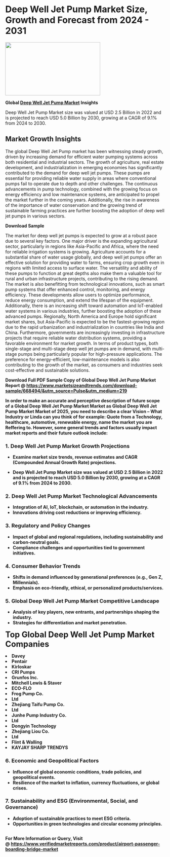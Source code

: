 <H1>Deep Well Jet Pump Market Size, Growth and Forecast from 2024 - 2031</H1><img class="aligncenter size-medium wp-image-584254" src="https://thirdeyenews.in/wp-content/uploads/2024/09/Global-Market-Research-300x168.jpeg" alt="" width="300" height="168" /><p><strong>Global&nbsp;<a href="https://www.marketsizeandtrends.com/download-sample/668494/&amp;utm_source=Pulse&amp;utm_medium=219">Deep Well Jet Pump Market</a> Insights</strong></p><p>Deep Well Jet Pump Market size was valued at USD 2.5 Billion in 2022 and is projected to reach USD 5.0 Billion by 2030, growing at a CAGR of 9.1% from 2024 to 2030.</p><p><h2>Market Growth Insights</h2> <p>The global Deep Well Jet Pump market has been witnessing steady growth, driven by increasing demand for efficient water pumping systems across both residential and industrial sectors. The growth of agriculture, real estate development, and industrialization in emerging economies has significantly contributed to the demand for deep well jet pumps. These pumps are essential for providing reliable water supply in areas where conventional pumps fail to operate due to depth and other challenges. The continuous advancements in pump technology, combined with the growing focus on energy efficiency and low maintenance systems, are anticipated to propel the market further in the coming years. Additionally, the rise in awareness of the importance of water conservation and the growing trend of sustainable farming practices are further boosting the adoption of deep well jet pumps in various sectors.</p> <p><strong>Download Sample</strong></p> <p>The market for deep well jet pumps is expected to grow at a robust pace due to several key factors. One major driver is the expanding agricultural sector, particularly in regions like Asia-Pacific and Africa, where the need for reliable irrigation systems is growing. Agriculture accounts for a substantial share of water usage globally, and deep well jet pumps offer an effective solution for providing water to farms, ensuring crop growth even in regions with limited access to surface water. The versatility and ability of these pumps to function at great depths also make them a valuable tool for rural and urban infrastructure projects, contributing to the rising demand. The market is also benefitting from technological innovations, such as smart pump systems that offer enhanced control, monitoring, and energy efficiency. These developments allow users to optimize performance, reduce energy consumption, and extend the lifespan of the equipment. Additionally, there is an increasing shift toward automation and IoT-enabled water systems in various industries, further boosting the adoption of these advanced pumps. Regionally, North America and Europe hold significant market shares, but Asia-Pacific is expected to be the fastest-growing region due to the rapid urbanization and industrialization in countries like India and China. Furthermore, governments are increasingly investing in infrastructure projects that require reliable water distribution systems, providing a favorable environment for market growth. In terms of product types, both single-stage and multi-stage deep well jet pumps are in demand, with multi-stage pumps being particularly popular for high-pressure applications. The preference for energy-efficient, low-maintenance models is also contributing to the growth of the market, as consumers and industries seek cost-effective and sustainable solutions. <p><strong></p><p><span class=""><strong>Download Full PDF Sample Copy of Global Deep Well Jet Pump Market Report</strong> @ <a href="https://www.marketsizeandtrends.com/download-sample/668494/&amp;utm_source=Pulse&amp;utm_medium=219" target="_blank">https://www.marketsizeandtrends.com/download-sample/668494/&amp;utm_source=Pulse&amp;utm_medium=219</a></span></p><p>In order to make an accurate and perceptive description of future scope of a Global&nbsp;Deep Well Jet Pump Market Market as Global&nbsp;Deep Well Jet Pump Market Market of 2025, you need to describe a clear Vision &ndash; What Industry or Linda can you think of for example: Quote from a Technology, healthcare, automotive, renewable energy, name the market you are Reffering to. However, some general trends and factors usually impact market reports and their future outlook include:</p><h3>1.&nbsp;<strong>Deep Well Jet Pump Market Growth Projections</strong></h3><ul><li>Examine market size trends, revenue estimates and CAGR (Compounded Annual Growth Rate) projections.</li><li><p>Deep Well Jet Pump Market size was valued at USD 2.5 Billion in 2022 and is projected to reach USD 5.0 Billion by 2030, growing at a CAGR of 9.1% from 2024 to 2030.</p></li></ul><h3>2.&nbsp;<strong>Deep Well Jet Pump Market Technological Advancements</strong></h3><ul><li>Integration of AI, IoT, blockchain, or automation in the industry.</li><li>Innovations driving cost reductions or improving efficiency.</li></ul><h3>3.&nbsp;<strong>Regulatory and Policy Changes</strong></h3><ul><li>Impact of global and regional regulations, including sustainability and carbon-neutral goals.</li><li>Compliance challenges and opportunities tied to government initiatives.</li></ul><h3>4.&nbsp;<strong>Consumer Behavior Trends</strong></h3><ul><li>Shifts in demand influenced by generational preferences (e.g., Gen Z, Millennials).</li><li>Emphasis on eco-friendly, ethical, or personalized products/services.</li></ul><h3>5.&nbsp;<strong>Global Deep Well Jet Pump Market Competitive Landscape</strong></h3><ul><li>Analysis of key players, new entrants, and partnerships shaping the industry.</li><li>Strategies for differentiation and market penetration.</li></ul><p data-pm-slice="1 1 []"><span style="color: inherit; font-family: inherit; font-size: 25px;">Top Global Deep Well Jet Pump Market Companies</span></p><div class="" data-test-id=""><p><li>Davey</li><li> Pentair</li><li> Kirloskar</li><li> CRI Pumps</li><li> Grunfos Inc.</li><li> Mitchell Lewis & Staver</li><li> ECO-FLO</li><li> Frog Pump Co.</li><li> Ltd</li><li> Zhejiang Taifu Pump Co.</li><li> Ltd</li><li> Junhe Pump Industry Co.</li><li> Ltd</li><li> Dongyin Technology</li><li> Zhejiang Liou Co.</li><li> Ltd</li><li> Flint & Walling</li><li> KAYJAY SHARP TRENDYS</li></p></div><h3>6.&nbsp;<strong>Economic and Geopolitical Factors</strong></h3><ul><li>Influence of global economic conditions, trade policies, and geopolitical events.</li><li>Resilience of the market to inflation, currency fluctuations, or global crises.</li></ul><h3>7.&nbsp;<strong>Sustainability and ESG (Environmental, Social, and Governance)</strong></h3><ul><li>Adoption of sustainable practices to meet ESG criteria.</li><li>Opportunities in green technologies and circular economy principles.</li></ul><h2><strong style="font-size: 14px;">For More Information or Query, Visit @&nbsp;</strong><a style="background-color: #ffffff; font-size: 14px;" href="https://www.marketsizeandtrends.com/report/deep-well-jet-pump-market/" target="_blank">https://www.verifiedmarketreports.com/product/airport-passenger-boarding-bridge-market</a></h2>
